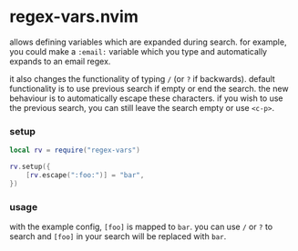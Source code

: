 regex-vars.nvim
===============
allows defining variables which are expanded during search. for example, you
could make a `:email:` variable which you type and automatically expands to an
email regex.

it also changes the functionality of typing `/` (or `?` if backwards). default
functionality is to use previous search if empty or end the search. the new behaviour
is to automatically escape these characters. if you wish to use the previous
search, you can still leave the search empty or use `<c-p>`.


### setup
```lua
local rv = require("regex-vars")

rv.setup({
    [rv.escape(":foo:")] = "bar",
})
```

### usage
with the example config, `[foo]` is mapped to `bar`. you can use `/` or `?` to
search and `[foo]` in your search will be replaced with `bar`.
